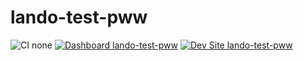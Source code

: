 # lando-test-pww

![CI none](https://img.shields.io/badge/ci-none-orange.svg)
[![Dashboard lando-test-pww](https://img.shields.io/badge/dashboard-lando_test_pww-yellow.svg)](https://dashboard.pantheon.io/sites/e5f4b065-5339-4899-a7d5-8a434afe7a0b#dev/code)
[![Dev Site lando-test-pww](https://img.shields.io/badge/site-lando_test_pww-blue.svg)](http://dev-lando-test-pww.pantheonsite.io/)